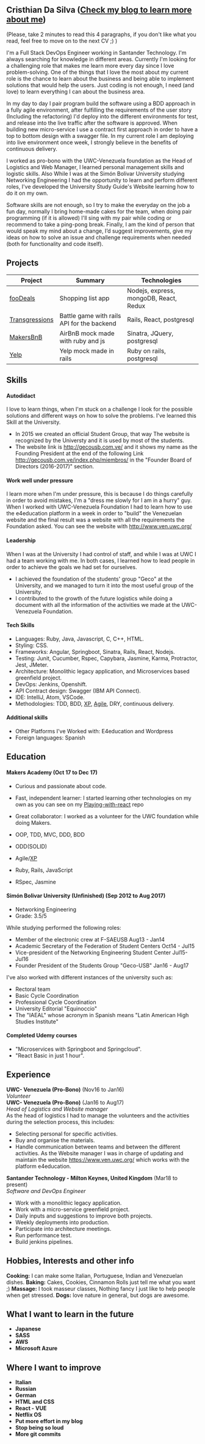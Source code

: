 ## Cristhian Da Silva ([Check my blog to learn more about me](https://cristhiandev.wordpress.com/))
(Please, take 2 minutes to read this 4 paragraphs, if you don't like what you read, feel free to move on to the next CV ;) )

I'm a Full Stack DevOps Engineer working in Santander Technology. I'm always searching for knowledge in different areas. Currently I'm looking for a challenging role that makes me learn more every day since I love problem-solving. One of the things that I love the most about my current role is the chance to learn about the business and being able to implement solutions that would help the users. Just coding is not enough, I need (and love) to learn everything I can about the business area.

In my day to day I pair program build the software using a BDD approach in a fully agile environment, after fulfilling  the requirements of the user story (Including the refactoring) I'd deploy into the different environments for test, and release into the live traffic after the software is approved. When building new micro-service I use a contract first approach in order to have a top to bottom design with a swagger file. In my current role I am deploying into live environment once week, I strongly believe in the benefits of continuous delivery. 

I worked as pro-bono with the UWC-Venezuela foundation as the Head of Logistics and Web Manager, I learned personal management skills and logistic skills. Also While I was at the Simón Bolivar University studying Networking Engineering I had the opportunity to learn and perform different roles, I've developed the University Study Guide's Website learning how to do it on my own.

Software skills are not enough, so I try to make the everyday on the job a fun day, normally I bring home-made cakes for the team, when doing pair programming (if it is allowed) I'll sing with my pair while coding or recommend to take a ping-pong break. Finally, I am the kind of person that would speak my mind about a change, I’d suggest improvements, give my ideas on how to solve an issue and challenge requirements when needed (both for functionality and code itself).

## Projects
| Project        | Summary           | Technologies  |
| ------------- |-------------| -----|
| [fooDeals](https://github.com/cristhiandas/foodeals) | Shopping list app | Nodejs, express, mongoDB, React, Redux |
| [Transgressions](https://github.com/cristhiandas/pokebattle-react) | Battle game with rails API for the backend | Rails, React, postgresql |
| [MakersBnB](https://github.com/cristhiandas/makers-bnb) | AirBnB mock made with ruby and js | Sinatra, JQuery, postgresql |
| [Yelp](https://github.com/cristhiandas/YelpApp) | Yelp mock made in rails | Ruby on rails, postgresql |


## Skills

#### Autodidact

I love to learn things, when I'm stuck on a challenge I look for the possible solutions and different ways on how to solve the problems. I've learned this Skill at the University.

- In 2015 we created an official Student Group, that way The website is recognized by the Universty and it is used by most of the students.
- The website link is http://gecousb.com.ve/ and it shows my name as the Founding President at the end of the following Link http://gecousb.com.ve/index.php/miembros/ in the "Founder Board of Directors (2016-2017)" section.

#### Work well under pressure

I learn more when I'm under pressure, this is because I do things carefully in order to avoid mistakes, I'm a "dress me slowly for I am in a hurry" guy. When I worked with UWC-Venezuela Foundation I had to learn how to use the e4education platform in a week in order to "build" the Venezuelan website and the final result was a website with all the requirements the Foundation asked. You can see the website with http://www.ven.uwc.org/

#### Leadership

When I was at the University I had control of staff, and while I was at UWC I had a team working with me. In both cases, I learned how to lead people in order to achieve the goals we had set for ourselves.

- I achieved the foundation of the students' group "Geco" at the University, and we managed to turn it into the most useful group of the University.
- I contributed to the growth of the future logistics while doing a document with all the information of the activities we made at the UWC-Venezuela Foundation.

#### Tech Skills
- Languages: Ruby, Java, Javascript, C, C++, HTML.
- Styling: CSS.
- Frameworks: Angular, Springboot, Sinatra, Rails, React, Nodejs.
- Testing: Junit, Cucumber, Rspec, Capybara, Jasmine, Karma, Protractor, Jest, JMeter.
- Architecture: Monolithic legacy application, and Microservices based greenfield project.
- DevOps: Jenkins, Openshift.
- API Contract design: Swagger (IBM API Connect).
- IDE: IntelliJ, Atom, VSCode.
- Methodologies: TDD, BDD, [XP](https://cristhiandev.wordpress.com/2018/01/23/xp/), [Agile](https://cristhiandev.wordpress.com/2018/01/23/agile/), DRY, continuous delivery.

#### Additional skills

- Other Platforms I've Worked with: E4education and Wordpress 
- Foreign languages: Spanish

## Education

#### Makers Academy (Oct 17 to Dec 17)

- Curious and passionate about code.
- Fast, independent learner: I started learning other technologies on my own as you can see on my [Playing-with-react](https://github.com/cristhiandas/playing-with-react) repo
- Great collaborator: I worked as a volunteer for the UWC foundation while doing Makers.

- OOP, TDD, MVC, DDD, BDD
- ODD(SOLID)
- Agile/[XP](https://cristhiandev.wordpress.com/2018/01/23/xp/)
- Ruby, Rails, JavaScript
- RSpec, Jasmine

#### Simón Bolivar University (Unfinished) (Sep 2012 to Aug 2017)

- Networking Engineering
- Grade: 3.5/5

While studying performed the following roles:
- Member of the electronic crew at F-SAEUSB Aug13 - Jan14
- Academic Secretary of the Federation of Student Centers Oct14 - Jul15
- Vice-president of the Networking Engineering Student Center Jul15-Jul16
- Founder President of the Students Group "Geco-USB" Jan16 - Aug17


I've also worked with different instances of the university such as:
- Rectoral team
- Basic Cycle Coordination
- Professional Cycle Coordination
- University Editorial "Equinoccio"
- The "IAEAL" whose acronym in Spanish means "Latin American High Studies Institute"

#### Completed Udemy courses
- "Microservices with Springboot and Springcloud".
- "React Basic in just 1 hour".

## Experience

**UWC- Venezuela (Pro-Bono)** (Nov16 to Jan16)    
*Volunteer*  
**UWC- Venezuela (Pro-Bono)** (Jan16 to Aug17)    
*Head of Logistics and Website manager*  
As the head of logistics I had to manage the volunteers and the activities during the selection process, this includes: 
- Selecting personal for specific activities.
- Buy and organise the materials.
- Handle communication between teams and between the different activities.
As the Website manager I was in charge of updating and maintain the website https://www.ven.uwc.org/ which works with the platform e4education.    

**Santander Technology - Milton Keynes, United Kingdom** (Mar18 to present)    
*Software and DevOps Engineer*  
- Work with a monolithic legacy application.
- Work with a micro-service greenfield project.
- Daily inputs and suggestions to improve both projects.
- Weekly deployments into production.
- Participate into architecture meetings.
- Run performance test.
- Build jenkins pipelines.

## Hobbies, Interests and other info

**Cooking:** I can make some Italian, Portuguese, Indian and Venezuelan dishes.
**Baking:** Cakes, Cookies, Cinnamon Rolls just tell me what you want ;)
**Massage:** I took masseur classes, Nothing fancy I just like to help people when get stressed.
**Dogs:** love nature in general, but dogs are awesome.

## What I want to learn in the future
- **Japanese**
- **SASS**
- **AWS**
- **Microsoft Azure**

## Where I want to improve
- **Italian**
- **Russian**
- **German**
- **HTML and CSS**
- **React - VUE**
- **Netflix OS**
- **Put more effort in my blog**
- **Stop being so loud**
- **More git commits**
